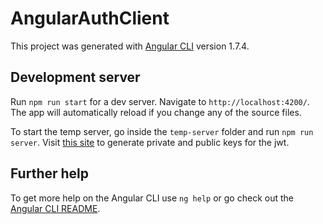# AngularAuthClient

This project was generated with [Angular CLI](https://github.com/angular/angular-cli) version 1.7.4.

## Development server

Run `npm run start` for a dev server. Navigate to `http://localhost:4200/`. The app will automatically reload if you change any of the source files.

To start the temp server, go inside the `temp-server` folder and run `npm run server`. 
Visit [this site](http://travistidwell.com/jsencrypt/demo/) to generate private and public keys for the jwt.

## Further help

To get more help on the Angular CLI use `ng help` or go check out the [Angular CLI README](https://github.com/angular/angular-cli/blob/master/README.md).
